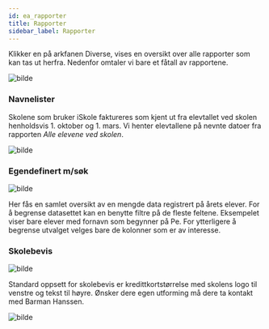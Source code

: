 ```yaml
---
id: ea_rapporter
title: Rapporter
sidebar_label: Rapporter
---
```

Klikker en på arkfanen Diverse, vises en oversikt over alle rapporter som kan tas ut herfra. Nedenfor omtaler vi bare et fåtall av rapportene.

![bilde](https://user-images.githubusercontent.com/80097133/201037190-f292003e-653e-43ba-a25c-8ff38d5476c1.png)

### Navnelister
Skolene som bruker iSkole faktureres som kjent ut fra elevtallet ved skolen henholdsvis 1. oktober og 1. mars. Vi henter elevtallene på nevnte datoer fra rapporten _Alle elevene ved skolen_. 

![bilde](https://user-images.githubusercontent.com/80097133/201039302-2b9e89ee-89ca-47d9-aabc-03f996f4996e.png)

### Egendefinert m/søk

![bilde](https://user-images.githubusercontent.com/80097133/201040803-ac81fb7d-037e-4df8-8052-f501c86a228a.png)

Her fås en samlet oversikt av en mengde data registrert på årets elever. For å begrense datasettet kan en benytte filtre på de fleste feltene. Eksempelet viser bare elever med fornavn som begynner på Pe. For ytterligere å begrense utvalget velges bare de kolonner som er av interesse. 

### Skolebevis

![bilde](https://user-images.githubusercontent.com/80097133/201044839-c5128529-1518-4766-b524-39912a203ea3.png)

Standard oppsett for skolebevis er kredittkortstørrelse med skolens logo til venstre og tekst til høyre. Ønsker dere egen utforming må dere ta kontakt med Barman Hanssen.

![bilde](https://user-images.githubusercontent.com/80097133/201045471-304e3fdb-5355-4c3b-86b7-30643883e5c4.png)

